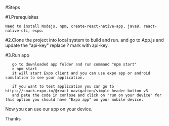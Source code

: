 #Steps 

#1.Prerequisites

    Need to install Nodejs, npm, create-react-native-app, java8, react-native-cli, expo.
    
#2.Clone the project into local system to build and run. and go to App.js and update the "api-key" replace ? mark with api-key.

#3.Run app 
      
       go to downloaded app folder and run command "npm start" 
       > npm start
       it will start Expo client and you can use expo app or android samulation to see your application.
       
       if you want to test application you can go to https://snack.expo.io/@react-navigation/simple-header-button-v3
       and pate the code in conlose and click on "run on your device" for this option you should have "Expo app" on your mobile device.
       
Now you can use our app on your device.


Thanks
       
